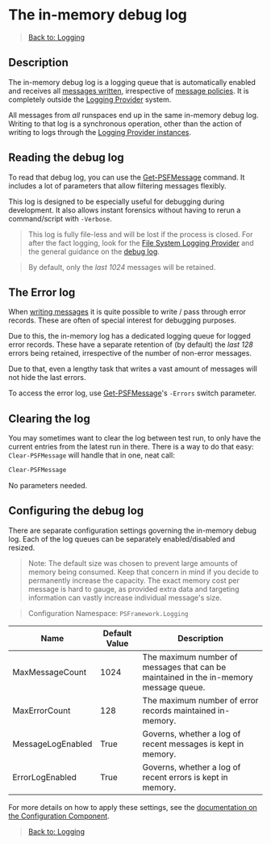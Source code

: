 ﻿# The in-memory debug log

> [Back to: Logging](../../logging.html)

## Description

The in-memory debug log is a logging queue that is automatically enabled and receives all [messages written](writing-messages.html), irrespective of [message policies](../advanced/message-policies.html).
It is completely outside the [Logging Provider](logging-providers.html) system.

All messages from _all_ runspaces end up in the same in-memory debug log.
Writing to that log is a synchronous operation, other than the action of writing to logs through the [Logging Provider instances](logging-providers.html).

## Reading the debug log

To read that debug log, you can use the [Get-PSFMessage](../../../../commands/PSFramework/Get-PSFMessage.html) command.
It includes a lot of parameters that allow filtering messages flexibly.

This log is designed to be especially useful for debugging during development.
It also allows instant forensics without having to rerun a command/script with `-Verbose`.

> This log is fully file-less and will be lost if the process is closed.
> For after the fact logging, look for the [File System Logging Provider](../providers/filesystem.html) and the general guidance on the [debug log](../loggingto/debuglog.html).

> By default, only the *last 1024* messages will be retained.

## The Error log

When [writing messages](writing-messages.html) it is quite possible to write / pass through error records.
These are often of special interest for debugging purposes.

Due to this, the in-memory log has a dedicated logging queue for logged error records.
These have a separate retention of (by default) the *last 128* errors being retained, irrespective of the number of non-error messages.

Due to that, even a lengthy task that writes a vast amount of messages will not hide the last errors.

To access the error log, use [Get-PSFMessage](../../../../commands/PSFramework/Get-PSFMessage.html)'s `-Errors` switch parameter.

## Clearing the log

You may sometimes want to clear the log between test run, to only have the current entries from the latest run in there.
There is a way to do that easy: `Clear-PSFMessage` will handle that in one, neat call:

```powershell
Clear-PSFMessage
```

No parameters needed.

## Configuring the debug log

There are separate configuration settings governing the in-memory debug log.
Each of the log queues can be separately enabled/disabled and resized.

> Note: The default size was chosen to prevent large amounts of memory being consumed.
> Keep that concern in mind if you decide to permanently increase the capacity.
> The exact memory cost per message is hard to gauge, as provided extra data and targeting information can vastly increase individual message's size.

> Configuration Namespace: `PSFramework.Logging`

|Name|Default Value|Description|
|---|---|---|
|MaxMessageCount|1024|The maximum number of messages that can be maintained in the in-memory message queue.|
|MaxErrorCount|128|The maximum number of error records maintained in-memory.|
|MessageLogEnabled|True|Governs, whether a log of recent messages is kept in memory.|
|ErrorLogEnabled|True|Governs, whether a log of recent errors is kept in memory.|

For more details on how to apply these settings, see the [documentation on the Configuration Component](../../configuration.html).

> [Back to: Logging](../../logging.html)
